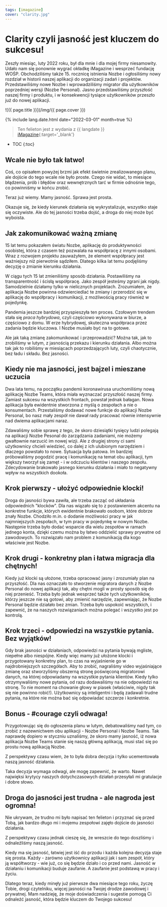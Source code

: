 ```yaml
---
tags: [imagazine]
cover: "clarity.jpg"
---
```



# Clarity czyli jasność jest kluczem do sukcesu!

Zeszły miesiąc, luty 2022 roku, był dla mnie i dla mojej firmy niesamowity. Udało nam się ponownie wygrać okładkę iMagazine i wesprzeć fundację WOŚP. Obchodziliśmy także 15. rocznicę istnienia Nozbe i ogłosiliśmy nowy rozdział w historii naszej aplikacji do organizacji zadań i projektów. Przedstawiliśmy nowe Nozbe i wprowadziliśmy migrator dla użytkowników poprzedniej wersji (Nozbe Personal). Jasno przedstawiliśmy przyszłość naszej firmy i produktu, i w konsekwencji tysiące użytkowników przeszło już do nowej aplikacji.

<!--More-->

![{{ page.title }}](/img/{{ page.cover }})

{% include lang.date.html date="2022-03-01" month=true %}

> Ten felieton jest z wydania z {{ langdate }} [iMagazine](https://imagazine.pl){:target='_blank'}

* TOC
{:toc}

## Wcale nie było tak łatwo!

Coś, co opisałem powyżej brzmi jak efekt świetnie zrealizowanego planu, ale dojście do tego wcale nie było proste. Czego nie widać, to miesiące błądzenia, prób i błędów oraz wewnętrznych tarć w firmie odnośnie tego, co powinniśmy w końcu zrobić.

Teraz już wiemy. Mamy jasność. Sprawa jest prosta.

Okazuje się, że kiedy kierunek działania się wykrystalizuje, wszystko staje się oczywiste. Ale do tej jasności trzeba dojść, a droga do niej może być wyboista.

## Jak zakomunikować ważną zmianę

15 lat temu pokazałem światu Nozbe, aplikację do produktywności osobistej, która z czasem też pozwalała na współpracę z innymi osobami. Wraz z rozwojem projektu zauważyłem, że element współpracy jest ważniejszy niż pierwotnie sądziłem. Dlatego kilka lat temu podjęliśmy decyzję o zmianie kierunku działania.

W ciągu tych 15 lat zmieniliśmy sposób działania. Postawiliśmy na transparentność i ścisłą współpracę. Jako zespół jesteśmy zgrani jak nigdy. Samodzielnie działamy tylko w nielicznych projektach. Zrozumiałem, że aplikacja Nozbe powinna odzwierciedlać te zmiany i przerodzić się w aplikację do współpracy i komunikacji, z możliwością pracy również w pojedynkę.

Pandemia jeszcze bardziej przyspieszyła ten proces. Czołowym trendem stała się *praca hybrydowa*, czyli częściowo wykonywana w biurze, a częściowo z domu. W erze hybrydowej, skuteczna współpraca przez zadania będzie kluczowa. I Nozbe musiało być na to gotowe.

Ale jak taką zmianę zakomunikować i przeprowadzić? Można tak, jak to zrobiliśmy w lutym, z jasnością przekazu i kierunku działania. Albo można tak jak to robiliśmy w miesiącach poprzedzających luty, czyli chaotycznie, bez ładu i składu. Bez jasności.

## Kiedy nie ma jasności, jest bajzel i mieszane uczucia

Dwa lata temu, na początku pandemii koronawirusa uruchomiliśmy nową aplikację Nozbe Teams, która miała wyznaczać przyszłość naszej firmy. Zamiast sukcesu na wszystkich frontach, powstał jednak bałagan. Nowa aplikacja była ewidentnie stworzona z myślą o zespołach a nie o konsumentach. Przestaliśmy dodawać nowe funkcje do aplikacji Nozbe Personal, bo nasz mały zespół nie dawał rady pracować równie intensywnie nad dwiema aplikacjami naraz.

Zdawaliśmy sobie sprawę z tego, że skoro dziesiątki tysięcy ludzi polegają na aplikacji Nozbe Pesonal do zarządzania zadaniami, nie możemy gwałtownie narzucić im nowej wizji. Ale z drugiej strony ci sami użytkownicy chcieli wiedzieć, co dalej z ich ulubionym narzędziem i dlaczego powstało to nowe. Sytuacja była patowa. Im bardziej próbowaliśmy pogodzić pracę i komunikację na temat obu aplikacji, tym większy tworzył się zamęt - i w odczuciu klientów i naszego zespołu. Zdecydowanie brakowało jasnego kierunku działania i miało to negatywny wpływ na wszystkich dookoła.

## Krok pierwszy - ułożyć odpowiednie klocki!

Droga do jasności bywa zawiła, ale trzeba zacząć od układania odpowiednich "klocków". Dla nas wiązało się to z postawieniem akcentu na konkretne funkcje, których ewidentnie brakowało osobom, które dobrze znały Nozbe. Chodziło m.in. o dodanie możliwości pracy w jak najmniejszych zespołach, w tym pracy w pojedynkę w nowym Nozbe. Następnie trzeba było dodać wsparcie dla wielu zespołów w ramach jednego konta, dzięki czemu można by łatwo oddzielić sprawy prywatne od zawodowych. To rozwiązało nam problem z komunikacją dla kogo właściwie jest Nozbe.

## Krok drugi - konkretny plan i łatwa migracja dla chętnych!

Kiedy już klocki są ułożone, trzeba opracować jasny i zrozumiały plan na przyszłość. Dla nas oznaczało to stworzenie migratora danych z Nozbe Personal do nowej aplikacji tak, aby chętni mogli w prosty sposób się do niej przenieść. Trzeba było jednak wesprzeć także tych użytkowników, którzy jeszcze nie są gotowi, aby zmienić narzędzie, zapewniając, że Nozbe Personal będzie działało bez zmian. Trzeba było uspokoić wszystkich, i zapewnić, że na naszych rozwiązaniach można polegać i wszystko jest po kontrolą.

## Krok trzeci - odpowiedzi na wszystkie pytania. Bez wyjątków!

Gdy brak jasności w działaniach, odpowiedzi na pytania bywają mgliste, niepełne albo niespójne. Kiedy więc mamy już ułożone klocki i przygotowany konkretny plan, to czas na wyjaśnienie go w najdrobniejszych szczegółach. Aby to zrobić, nagraliśmy video wyjaśniające zmianę oraz stworzyliśmy obszerną stronę poświęconą migratorowi danych, na której odpowiadamy na wszystkie pytania klientów. Kiedy tylko otrzymywaliśmy nowe pytania, od razu dodawaliśmy na nie odpowiedzi na stronę. To nie moment na chowanie głowy w piasek (właściwie, nigdy tak się nie powinno robić!). Użytkownicy są inteligentni i będą zadawali trudne pytania, na które nie można bać się odpowiadać szczerze i konkretnie.

## Bonus - #courage czyli odwaga!

Przygotowując się do ogłoszenia planu w lutym, debatowaliśmy nad tym, co zrobić z nazewnictwem obu aplikacji - Nozbe Personal i Nozbe Teams. Tak naprawdę dopiero w styczniu uznaliśmy, że skoro mamy jasność, iż nowa aplikacja Nozbe Teams stanie się naszą główną aplikacją, musi stać się po prostu nową aplikacją Nozbe.

Z perspektywy czasu wiem, że to była dobra decyzja i tylko ucementowała naszą jasność działania.

Taka decyzja wymaga odwagi, ale mogę zapewnić, że warto. Nawet najwięksi krytycy naszych dotychczasowych działań przesyłali mi gratulacje i dobre słowo.

## Droga do jasności jest trudna - ale nagroda jest ogromna!

Nie ukrywam, że trudno mi było napisać ten felieton i przyznać się przed Tobą, jak bardzo długo mi i mojemu zespołowi zajęło dojście do jasności działania.

Z perspektywy czasu jednak cieszę się, że wreszcie do tego doszliśmy i odnaleźliśmy naszą jasność.

Kiedy ma się jasność, łatwiej jest iść do przodu i każda kolejna decyzja staje się prosta. Każdy - zarówno użytkownicy aplikacji jak i sam zespół, który ją współtworzy - wie już, co się będzie działo i co przed nami. Jasność w działaniu i komunikacji buduje zaufanie. A zaufanie jest podstawą w pracy i życiu.

Dlatego teraz, kiedy minęły już pierwsze dwa miesiące tego roku, życzę Tobie, drogi czytelniku, więcej jasności na Twojej drodze zawodowej i prywatnej. Mam nadzieję, że moje doświadczenia i sugestie pomogą Ci odnaleźć jasność, która będzie kluczem do Twojego sukcesu!


[n]: https://michael.gratis/nozbe_pl
[np]: https://michael.gratis/nozbepersonal_pl